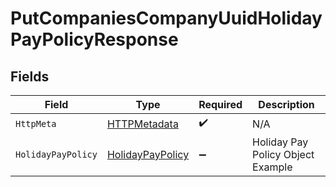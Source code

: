 # PutCompaniesCompanyUuidHolidayPayPolicyResponse


## Fields

| Field                                                           | Type                                                            | Required                                                        | Description                                                     |
| --------------------------------------------------------------- | --------------------------------------------------------------- | --------------------------------------------------------------- | --------------------------------------------------------------- |
| `HttpMeta`                                                      | [HTTPMetadata](../../Models/Components/HTTPMetadata.md)         | :heavy_check_mark:                                              | N/A                                                             |
| `HolidayPayPolicy`                                              | [HolidayPayPolicy](../../Models/Components/HolidayPayPolicy.md) | :heavy_minus_sign:                                              | Holiday Pay Policy Object Example                               |